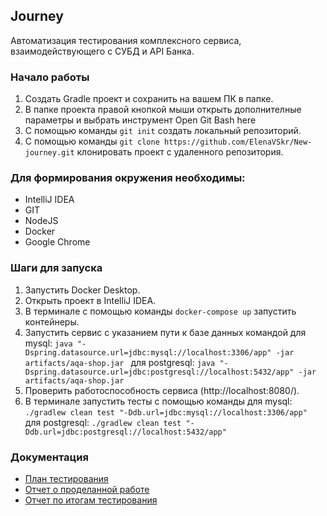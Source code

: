 ## Journey
 Автоматизация тестирования комплексного сервиса, взаимодействующего с СУБД и API Банка.

### Начало работы
1. Создать Gradle проект и сохранить на вашем ПК в папке.
2. В папке проекта правой кнопкой мыши открыть дополнителные параметры и выбрать инструмент Open Git Bash here 
3. С помощью команды `git init` создать локальный репозиторий.
4. С помощью команды `git clone https://github.com/ElenaVSkr/New-journey.git` клонировать проект с удаленного репозитория.
   
### Для формирования окружения необходимы:
* IntelliJ IDEA
* GIT
* NodeJS
* Docker 
* Google Chrome

### Шаги для запуска
1. Запустить Docker Desktop.
2. Открыть проект в IntelliJ IDEA.
3. В терминале с помощью команды `docker-compose up` запустить контейнеры.
4. Запустить сервис с указанием пути к базе данных командой для mysql: 
`java "-Dspring.datasource.url=jdbc:mysql://localhost:3306/app" -jar artifacts/aqa-shop.jar `
для postgresql:
`java "-Dspring.datasource.url=jdbc:postgresql://localhost:5432/app" -jar artifacts/aqa-shop.jar `      
5. Проверить работоспособность сервиса (http://localhost:8080/).
6. В терминале запустить тесты с помощью команды для mysql:  
`./gradlew clean test "-Ddb.url=jdbc:mysql://localhost:3306/app" `
 для postgresql:
`./gradlew clean test "-Ddb.url=jdbc:postgresql://localhost:5432/app"  `       

### Документация 
* [План тестирования](https://github.com/ElenaVSkr/New-journey/blob/main/docs/Plan.md)
* [Отчет о проделанной работе](https://github.com/ElenaVSkr/New-journey/blob/main/docs/Summary.md)
* [Отчет по итогам тестирования](https://github.com/ElenaVSkr/New-journey/blob/main/docs/Report.md)